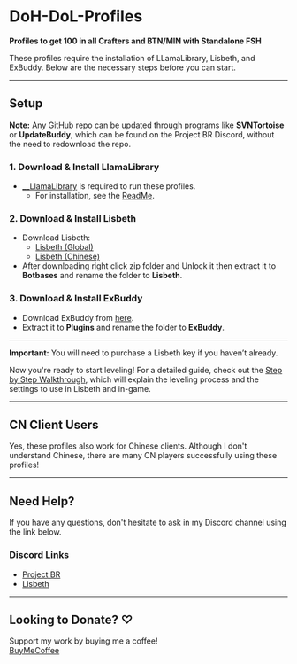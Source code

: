 # DoH-DoL-Profiles
**Profiles to get 100 in all Crafters and BTN/MIN with Standalone FSH**

These profiles require the installation of LLamaLibrary, Lisbeth, and ExBuddy. Below are the necessary steps before you can start.

---

## Setup

**Note:** Any GitHub repo can be updated through programs like **SVNTortoise** or **UpdateBuddy**, which can be found on the Project BR Discord, without the need to redownload the repo.

### 1. Download & Install LlamaLibrary
- [__LlamaLibrary](https://github.com/nt153133/__LlamaLibrary) is required to run these profiles.
  - For installation, see the [ReadMe](https://github.com/nt153133/__LlamaLibrary/blob/main/README.md).

### 2. Download & Install Lisbeth
- Download Lisbeth:
  - [Lisbeth (Global)](https://lisbeth.io/downloads/EN/Lisbeth.zip)
  - [Lisbeth (Chinese)](https://lisbeth.io/downloads/CN/Lisbeth.zip)
- After downloading right click zip folder and Unlock it then extract it to **Botbases** and rename the folder to **Lisbeth**.

### 3. Download & Install ExBuddy
- Download ExBuddy from [here](https://github.com/Entrax643/ExBuddy).
- Extract it to **Plugins** and rename the folder to **ExBuddy**.

---

**Important:** You will need to purchase a Lisbeth key if you haven’t already.

Now you're ready to start leveling! For a detailed guide, check out the [Step by Step Walkthrough](https://github.com/Angles24/DoH-DoL-Profiles/wiki/FFXIV-Crafting-&-Gathering-Leveling-Guide-(Lisbeth-&-RB-Setup)), which will explain the leveling process and the settings to use in Lisbeth and in-game.

---

## CN Client Users
Yes, these profiles also work for Chinese clients. Although I don't understand Chinese, there are many CN players successfully using these profiles!

---

## Need Help?
If you have any questions, don't hesitate to ask in my Discord channel using the link below.

### Discord Links
- [Project BR](https://discord.gg/bmgCq39)
- [Lisbeth](https://discord.gg/P6fYE2B)

---

## Looking to Donate? ♡
Support my work by buying me a coffee!  
[BuyMeCoffee](https://www.buymeacoffee.com/Angles24)

